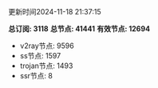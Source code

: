 更新时间2024-11-18 21:37:15

**总订阅: 3118**
**总节点: 41441**
**有效节点: 12694**
- v2ray节点: 9596
- ss节点: 1597
- trojan节点: 1493
- ssr节点: 8
